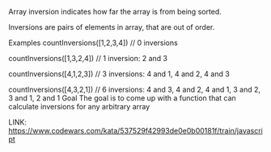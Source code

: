 Array inversion indicates how far the array is from being sorted.

Inversions are pairs of elements in array, that are out of order.

Examples
countInversions([1,2,3,4]) // 0 inversions

countInversions([1,3,2,4]) // 1 inversion: 2 and 3

countInversions([4,1,2,3]) // 3 inversions: 4 and 1, 4 and 2, 4 and 3

countInversions([4,3,2,1]) // 6 inversions: 4 and 3, 4 and 2, 4 and 1, 3 and 2, 3 and 1, 2 and 1
Goal
The goal is to come up with a function that can calculate inversions for any arbitrary array


LINK: https://www.codewars.com/kata/537529f42993de0e0b00181f/train/javascript